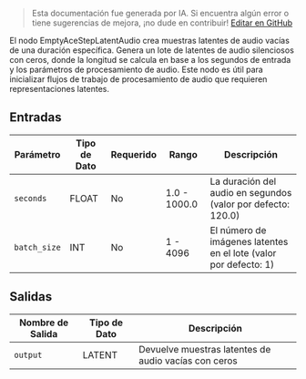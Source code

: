> Esta documentación fue generada por IA. Si encuentra algún error o tiene sugerencias de mejora, ¡no dude en contribuir! [Editar en GitHub](https://github.com/Comfy-Org/embedded-docs/blob/main/comfyui_embedded_docs/docs/EmptyAceStepLatentAudio/es.md)

El nodo EmptyAceStepLatentAudio crea muestras latentes de audio vacías de una duración específica. Genera un lote de latentes de audio silenciosos con ceros, donde la longitud se calcula en base a los segundos de entrada y los parámetros de procesamiento de audio. Este nodo es útil para inicializar flujos de trabajo de procesamiento de audio que requieren representaciones latentes.

## Entradas

| Parámetro | Tipo de Dato | Requerido | Rango | Descripción |
|-----------|-----------|----------|-------|-------------|
| `seconds` | FLOAT | No | 1.0 - 1000.0 | La duración del audio en segundos (valor por defecto: 120.0) |
| `batch_size` | INT | No | 1 - 4096 | El número de imágenes latentes en el lote (valor por defecto: 1) |

## Salidas

| Nombre de Salida | Tipo de Dato | Descripción |
|-------------|-----------|-------------|
| `output` | LATENT | Devuelve muestras latentes de audio vacías con ceros |
